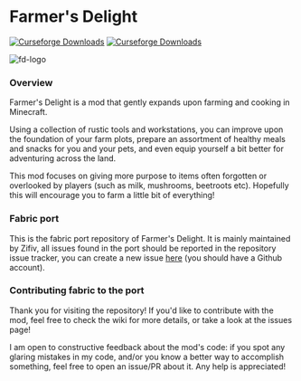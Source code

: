 # Farmer's Delight

[![Curseforge Downloads](https://cf.way2muchnoise.eu/full_482834_downloads.svg)](https://www.curseforge.com/minecraft/mc-mods/farmers-delight-fabric) [![Curseforge Downloads](https://img.shields.io/discord/734511833947439156?color=brightgreen&label=Discord)](https://discord.gg/eFsz5SK)

![fd-logo](https://imgur.com/mb6WGvE.png)

### Overview

Farmer's Delight is a mod that gently expands upon farming and cooking in Minecraft.

Using a collection of rustic tools and workstations, you can improve upon the foundation of your farm plots, prepare an assortment of healthy meals and snacks for you and your pets, and even equip yourself a bit better for adventuring across the land.

This mod focuses on giving more purpose to items often forgotten or overlooked by players (such as milk, mushrooms, beetroots etc). Hopefully this will encourage you to farm a little bit of everything!

### Fabric port

This is the fabric port repository of Farmer's Delight. It is mainly maintained by Zifiv, all issues found in the port should be reported in the repository issue tracker, you can create a new issue [here](https://github.com/newhoryzon/farmers-delight-fabric/issues/new) (you should have a Github account).

### Contributing fabric to the port

Thank you for visiting the repository! If you'd like to contribute with the mod, feel free to check the wiki for more details, or take a look at the issues page!

I am open to constructive feedback about the mod's code: if you spot any glaring mistakes in my code, and/or you know a better way to accomplish something, feel free to open an issue/PR about it. Any help is appreciated!